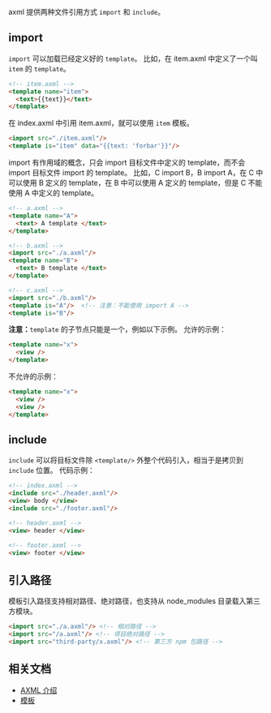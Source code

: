 axml 提供两种文件引用方式 `import` 和 `include`。

## import
`import` 可以加载已经定义好的 `template`。
比如，在 item.axml 中定义了一个叫 `item` 的 `template`。
```html
<!-- item.axml -->
<template name="item">
  <text>{{text}}</text>
</template>
```
在 index.axml 中引用 item.axml，就可以使用 `item` 模板。
```html
<import src="./item.axml"/>
<template is="item" data="{{text: 'forbar'}}"/>
```
import 有作用域的概念，只会 import 目标文件中定义的 template，而不会 import 目标文件 import 的 template。
比如，C import B，B import A，在 C 中可以使用 B 定义的 template，在 B 中可以使用 A 定义的 template，但是 C 不能使用 A 中定义的 template。
```html
<!-- a.axml -->
<template name="A">
  <text> A template </text>
</template>
```
```html
<!-- b.axml -->
<import src="./a.axml"/>
<template name="B">
  <text> B template </text>
</template>
```
```html
<!-- c.axml -->
<import src="./b.axml"/>
<template is="A"/>  <!-- 注意：不能使用 import A -->
<template is="B"/>
```
**注意：**`template` 的子节点只能是一个，例如以下示例。
允许的示例：
```html
<template name="x">
  <view />
</template>
```
不允许的示例：
```html
<template name="x">
  <view />
  <view />
</template>
```

## include
`include` 可以将目标文件除 `<template/>` 外整个代码引入，相当于是拷贝到 `include` 位置。
代码示例：
```html
<!-- index.axml -->
<include src="./header.axml"/>
<view> body </view>
<include src="./footer.axml"/>
```
```html
<!-- header.axml -->
<view> header </view>
```
```html
<!-- footer.axml -->
<view> footer </view>
```

## 引入路径
模板引入路径支持相对路径、绝对路径，也支持从 node_modules 目录载入第三方模块。
```html
<import src="./a.axml"/> <!-- 相对路径 -->
<import src="/a.axml"/> <!-- 项目绝对路径 -->
<import src="third-party/x.axml"/> <!-- 第三方 npm 包路径 -->
```

## 相关文档

- [AXML 介绍](https://opendocs.alipay.com/mini/framework/axml)
- [模板](https://opendocs.alipay.com/mini/framework/axml-template)

